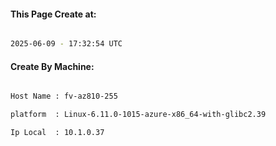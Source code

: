 
   
#### This Page Create at:

```bash

2025-06-09 - 17:32:54 UTC

```

#### Create By Machine:

```bash

Host Name : fv-az810-255

platform  : Linux-6.11.0-1015-azure-x86_64-with-glibc2.39

Ip Local  : 10.1.0.37

```


